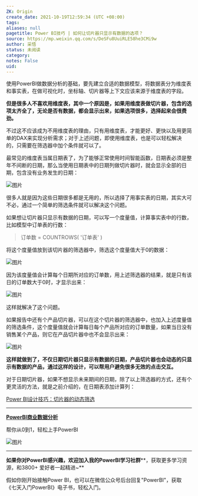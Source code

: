 ```yaml
---
ZK: Origin
create_date: 2021-10-19T12:59:34 (UTC +08:00)
tags: 
aliases: null
pagetitle: Power BI技巧 | 如何让切片器只显示有数据的选项？
source: https://mp.weixin.qq.com/s/DeSFu8UuiRLE58he3CMi9w
author: 采悟
status: 未阅读
category: 
notes: False
uid: 
---
```


使用PowerBI做数据分析的基础，要先建立合适的数据模型，将数据表分为维度表和事实表，在做可视化时，坐标轴、切片器等上下文应该来源于维度表的字段。

**但是很多人不喜欢用维度表，其中一个原因是，如果用维度表做切片器，包含的选项太齐全了，无论是否有数据，都会显示出来，如果选项很多，选择起来会很费劲。**

不过这不应该成为不用维度表的理由，只有用维度表，才能更好、更快以及用更简单的DAX来实现分析需求；对于上述问题，即使用维度表，也是可以轻松解决的，只需要在筛选器中加个条件就可以了。

最常见的维度表当属日期表了，为了能够正常使用时间智能函数，日期表必须是整年不间断的日期，那么当使用日期表中的日期列做切片器时，就会显示全部的日期，包含没有业务发生的日期：  

![图片](https://mmbiz.qpic.cn/mmbiz_png/aHEbZtANQJPfcfKwxTee294Fia0u57FKhxBGhA8HvVAao18UN8GFOH2Mhfp48VydFSA16DsmYxfPFYbTdj42BdQ/640?wx_fmt=png&wxfrom=5&wx_lazy=1&wx_co=1)

很多人就是因为这些日期很多都是无用的，所以选择了用事实表的日期，其实大可不必，通过一个简单的筛选条件就可以解决这个问题。

如果想让切片器只显示有数据的日期，可以写一个度量值，计算事实表中的行数，比如模型中订单表的行数：

> 订单数 \= COUNTROWS( '订单表' )

将这个度量值放到该切片器的筛选器中，筛选这个度量值大于0的数据：  

![图片](https://mmbiz.qpic.cn/mmbiz_png/aHEbZtANQJPfcfKwxTee294Fia0u57FKh0HO0aSQaePMicp36ucje7qc9kaYAPeM6jOVibdZb7FcmwhqlBkCuFjmQ/640?wx_fmt=png&wxfrom=5&wx_lazy=1&wx_co=1)

因为该度量值会计算每个日期所对应的订单数，用上述筛选器的结果，就是只有该日的订单数大于0时，才显示出来：

![图片](https://mmbiz.qpic.cn/mmbiz_png/aHEbZtANQJPfcfKwxTee294Fia0u57FKhVbZjDd0Ytyic95KicE06LRFNuMC7KRjAar3VpeAtFNZ7qWcelC8HuMIA/640?wx_fmt=png&wxfrom=5&wx_lazy=1&wx_co=1)

这样就解决了这个问题。

如果报告中还有个产品切片器，可以在这个切片器的筛选器中，也加入上述度量值的筛选条件，这个度量值就会计算每日每个产品所对应的订单数量，如果当日没有销售某个产品，则它在产品切片器中也不会显示出来：

![图片](https://mmbiz.qpic.cn/mmbiz_gif/aHEbZtANQJPfcfKwxTee294Fia0u57FKhu1CyTfbuaP3JoHwMtAcT4UPHSANejAhT5GVjGdvR2Lwa0J2J1fBcwQ/640?wx_fmt=gif&wxfrom=5&wx_lazy=1)

**这样就做到了，不仅日期切片器只显示有数据的日期，产品切片器也会动态的只显示有数据的产品，通过这样的设计，可以帮用户避免很多无效的点击交互。**  

对于日期切片器，如果不想显示未来期间的日期，除了以上筛选器的方式，还有个更灵活的方法，就是之前介绍的，在日期表添加计算列：  

[Power BI设计技巧：切片器的动态筛选](http://mp.weixin.qq.com/s?__biz=MzA4MzQwMjY4MA==&mid=2484074134&idx=1&sn=351c14436442ed68b0249ee1e4f5de72&chksm=8e0c5c41b97bd557d4347f0b6d9dc33ea87166d5de716c34cf68dd9ddece57d2ee2195847b1a&scene=21#wechat_redirect)  

___

[**PowerBI商业数据分析**](http://mp.weixin.qq.com/s?__biz=MzA4MzQwMjY4MA==&mid=2484074987&idx=1&sn=5cf4ba4b683ee9136bb7a26f6e9bcf01&chksm=8e0c533cb97bda2add48a4576b9c1e230249a5a4160dd93cd677a37ea21d26fc9cc26fc4cb1c&scene=21#wechat_redirect)

帮你从0到1，轻松上手PowerBI

![图片](https://mmbiz.qpic.cn/mmbiz_png/aHEbZtANQJN6oGnIQSa3kx3M0QQESdrYCTV9SBx5LXD4kp3icA9LouW3YN2z2njBWWQzM1zia9Fbeky0fdIpNakw/640?wx_fmt=png&wxfrom=5&wx_lazy=1&wx_co=1)

___

**如果你对PowerBI感兴趣，欢迎加入我的PowerBI学习社群****，获取更多学习资源，和3800+ 爱好者一起精进~**

假如你刚开始接触Power BI，也可以在微信公众号后台回复"PowerBI"，获取《七天入门PowerBI》电子书，轻松入门。

